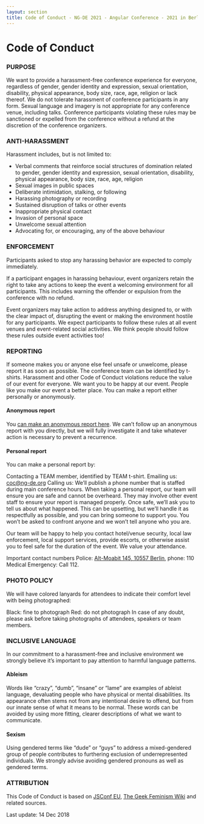 ```yaml
---
layout: section
title: Code of Conduct - NG-DE 2021 - Angular Conference - 2021 in Berlin
---
```

# Code of Conduct

### PURPOSE

We want to provide a harassment-free conference experience for everyone, regardless of gender, gender identity and expression, sexual orientation, disability, physical appearance, body size, race, age, religion or lack thereof. We do not tolerate harassment of conference participants in any form. Sexual language and imagery is not appropriate for any conference venue, including talks. Conference participants violating these rules may be sanctioned or expelled from the conference without a refund at the discretion of the conference organizers.

### ANTI-HARASSMENT

Harassment includes, but is not limited to:

* Verbal comments that reinforce social structures of domination related to gender, gender identity and expression, sexual orientation, disability, physical appearance, body size, race, age, religion
* Sexual images in public spaces
* Deliberate intimidation, stalking, or following
* Harassing photography or recording
* Sustained disruption of talks or other events
* Inappropriate physical contact
* Invasion of personal space
* Unwelcome sexual attention
* Advocating for, or encouraging, any of the above behaviour

### ENFORCEMENT

Participants asked to stop any harassing behavior are expected to comply immediately.

If a participant engages in harassing behaviour, event organizers retain the right to take any actions to keep the event a welcoming environment for all participants. This includes warning the offender or expulsion from the conference with no refund.

Event organizers may take action to address anything designed to, or with the clear impact of, disrupting the event or making the environment hostile for any participants. We expect participants to follow these rules at all event venues and event-related social activities. We think people should follow these rules outside event activities too!

### REPORTING

If someone makes you or anyone else feel unsafe or unwelcome, please report it as soon as possible. The conference team can be identified by t-shirts. Harassment and other Code of Conduct violations reduce the value of our event for everyone. We want you to be happy at our event. People like you make our event a better place. You can make a report either personally or anonymously.

#### Anonymous report

You [can make an anonymous report here](https://docs.google.com/forms/d/e/1FAIpQLSf09UWQ8WJVoE4X84buLHd26O37SMC-PFRoCFHSFdfCVJz8gw/viewform). We can’t follow up an anonymous report with you directly, but we will fully investigate it and take whatever action is necessary to prevent a recurrence.

#### Personal report

You can make a personal report by:

Contacting a TEAM member, identified by TEAM t-shirt.
Emailing us: [coc@ng-de.org](mailto:coc@ng-de.org)
Calling us: We’ll publish a phone number that is staffed during main conference hours.
When taking a personal report, our team will ensure you are safe and cannot be overheard. They may involve other event staff to ensure your report is managed properly. Once safe, we’ll ask you to tell us about what happened. This can be upsetting, but we’ll handle it as respectfully as possible, and you can bring someone to support you. You won’t be asked to confront anyone and we won’t tell anyone who you are.

Our team will be happy to help you contact hotel/venue security, local law enforcement, local support services, provide escorts, or otherwise assist you to feel safe for the duration of the event. We value your attendance.

Important contact numbers
Police: [Alt-Moabit 145, 10557 Berlin](https://goo.gl/maps/Ty5NpQbTULM2), phone: 110
Medical Emergency: Call 112.

### PHOTO POLICY

We will have colored lanyards for attendees to indicate their comfort level with being photographed:

Black: fine to photograph
Red: do not photograph
In case of any doubt, please ask before taking photographs of attendees, speakers or team members.

### INCLUSIVE LANGUAGE

In our commitment to a harassment-free and inclusive environment we strongly believe it’s important to pay attention to harmful language patterns.

#### Ableism

Words like “crazy”, “dumb”, “insane” or “lame” are examples of ableist language, devaluating people who have physical or mental disabilities. Its appearance often stems not from any intentional desire to offend, but from our innate sense of what it means to be normal. These words can be avoided by using more fitting, clearer descriptions of what we want to communicate.

#### Sexism

Using gendered terms like “dude” or “guys” to address a mixed-gendered group of people contributes to furthering exclusion of underrepresented individuals. We strongly advise avoiding gendered pronouns as well as gendered terms.

### ATTRIBUTION

This Code of Conduct is based on [JSConf EU](https://2019.jsconf.eu/code-of-conduct/), [The Geek Feminism Wiki](http://geekfeminism.wikia.com/wiki/Conference_anti-harassment/Policy) and related sources.

Last update: 14 Dec 2018
